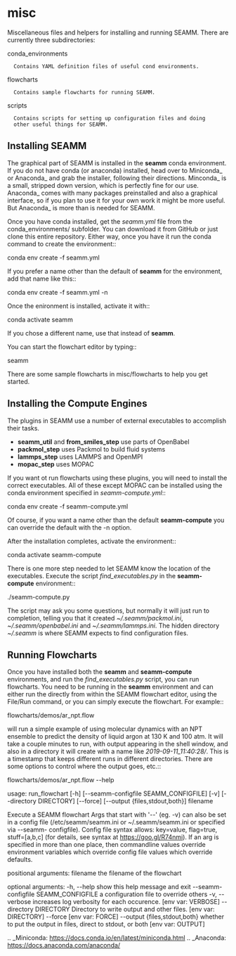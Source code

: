 # misc
Miscellaneous files and helpers for installing and running
SEAMM. There are currently three subdirectories:

   conda_environments

      Contains YAML definition files of useful cond environments.

   flowcharts

      Contains sample flowcharts for running SEAMM.

   scripts

      Contains scripts for setting up configuration files and doing
      other useful things for SEAMM.

Installing SEAMM
----------------
The graphical part of SEAMM is installed in the **seamm** conda
environment. If you do not have conda (or anaconda) installed, head
over to Miniconda_ or Anaconda_ and grab the installer, following
their directions. Minconda_ is a small, stripped down version, which
is perfectly fine for our use. Anaconda_ comes with many packages
preinstalled and also a graphical interface, so if you plan to use it
for your own work it might be more useful. But Anaconda_ is more than
is needed for SEAMM.

Once you have conda installed, get the *seamm.yml* file from the
conda_environments/ subfolder. You can download it from GitHub or just
clone this entire repository. Either way, once you have it run the
conda command to create the environment::

  conda env create -f seamm.yml

If you prefer a name other than the default of **seamm** for the
environment, add that name like this::

  conda env create -f seamm.yml -n <name>

Once the enironment is installed, activate it with::

  conda activate seamm

If you chose a different name, use that instead of **seamm**.

You can start the flowchart editor by typing::

  seamm

There are some sample flowcharts in misc/flowcharts to help you get
started.

Installing the Compute Engines
------------------------------
The plugins in SEAMM use a number of external executables to accomplish
their tasks.
   - **seamm_util** and **from_smiles_step** use parts of OpenBabel
   - **packmol_step** uses Packmol to build fluid systems
   - **lammps_step** uses LAMMPS and OpenMPI
   - **mopac_step** uses MOPAC

If you want ot run flowcharts using these plugins, you will need to
install the correct executables. All of these except MOPAC can be
installed using the conda environment specified in *seamm-compute.yml*::

  conda env create -f seamm-compute.yml
  
Of course, if you want a name other than the default **seamm-compute**
you can override the default with the -n option.

After the installation completes, activate the environment::

  conda activate seamm-compute

There is one more step needed to let SEAMM know the location of the
executables. Execute the script *find_executables.py* in the
**seamm-compute** environment::

  ./seamm-compute.py

The script may ask you some questions, but normally it will just run
to completion, telling you that it created *~/.seamm/packmol.ini*,
*~/.seamm/openbabel.ini* and *~/.seamm/lammps.ini*. The hidden
directory *~/.seamm* is where SEAMM expects to find configuration
files.

Running Flowcharts
------------------
Once you have installed both the **seamm** and **seamm-compute**
environments, and run the *find_executables.py* script, you can run
flowcharts. You need to be running in the **seamm** environment and
can either run the directly from within the SEAMM flowchart editor,
using the File/Run command, or you can simply execute the
flowchart. For example::

  flowcharts/demos/ar_npt.flow

will run a simple example of using molecular dynamics with an NPT
ensemble to predict the density of liquid argon at 130 K and 100
atm. It will take a couple minutes to run, with output appearing in
the shell window, and also in a directory it will create with a name
like *2019-09-11_11:40:28/*. This is a timestamp that keeps different
runs in different directories. There are some options to control where
the output goes, etc.::

  flowcharts/demos/ar_npt.flow --help

  usage: run_flowchart [-h] [--seamm-configfile SEAMM_CONFIGFILE] [-v]
                     [--directory DIRECTORY] [--force] [--output {files,stdout,both}]
                     filename

   Execute a SEAMM flowchart Args that start with '--' (eg. -v) can also be set in a
   config file (/etc/seamm/seamm.ini or ~/.seamm/seamm.ini or specified via --seamm-
   configfile). Config file syntax allows: key=value, flag=true, stuff=[a,b,c] (for
   details, see syntax at https://goo.gl/R74nmi). If an arg is specified in more than one
   place, then commandline values override environment variables which override config
   file values which override defaults.

   positional arguments:
     filename              the filename of the flowchart

   optional arguments:
     -h, --help            show this help message and exit
     --seamm-configfile SEAMM_CONFIGFILE
			   a configuration file to override others
     -v, --verbose         increases log verbosity for each occurence. [env var: VERBOSE]
     --directory DIRECTORY
			   Directory to write output and other files. [env var: DIRECTORY]
     --force               [env var: FORCE]
     --output {files,stdout,both}
			   whether to put the output in files, direct to stdout, or both
			   [env var: OUTPUT]

  
.. _Miniconda: https://docs.conda.io/en/latest/miniconda.html
.. _Anaconda: https://docs.anaconda.com/anaconda/
